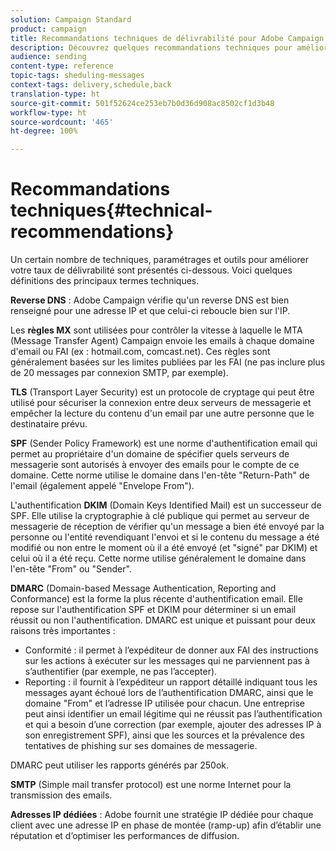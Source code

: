 ```yaml
---
solution: Campaign Standard
product: campaign
title: Recommandations techniques de délivrabilité pour Adobe Campaign Standard
description: Découvrez quelques recommandations techniques pour améliorer la délivrabilité avec Adobe Campaign Standard.
audience: sending
content-type: reference
topic-tags: sheduling-messages
context-tags: delivery,schedule,back
translation-type: ht
source-git-commit: 501f52624ce253eb7b0d36d908ac8502cf1d3b48
workflow-type: ht
source-wordcount: '465'
ht-degree: 100%

---
```



# Recommandations techniques{#technical-recommendations}

Un certain nombre de techniques, paramétrages et outils pour améliorer votre taux de délivrabilité sont présentés ci-dessous. Voici quelques définitions des principaux termes techniques.

**Reverse DNS** : Adobe Campaign vérifie qu&#39;un reverse DNS est bien renseigné pour une adresse IP et que celui-ci reboucle bien sur l&#39;IP.

Les **règles MX** sont utilisées pour contrôler la vitesse à laquelle le MTA (Message Transfer Agent) Campaign envoie les emails à chaque domaine d&#39;email ou FAI (ex : hotmail.com, comcast.net). Ces règles sont généralement basées sur les limites publiées par les FAI (ne pas inclure plus de 20 messages par connexion SMTP, par exemple).

**TLS** (Transport Layer Security) est un protocole de cryptage qui peut être utilisé pour sécuriser la connexion entre deux serveurs de messagerie et empêcher la lecture du contenu d&#39;un email par une autre personne que le destinataire prévu.

**SPF** (Sender Policy Framework) est une norme d&#39;authentification email qui permet au propriétaire d&#39;un domaine de spécifier quels serveurs de messagerie sont autorisés à envoyer des emails pour le compte de ce domaine. Cette norme utilise le domaine dans l&#39;en-tête &quot;Return-Path&quot; de l&#39;email (également appelé &quot;Envelope From&quot;).

L&#39;authentification **DKIM** (Domain Keys Identified Mail) est un successeur de SPF. Elle utilise la cryptographie à clé publique qui permet au serveur de messagerie de réception de vérifier qu&#39;un message a bien été envoyé par la personne ou l&#39;entité revendiquant l&#39;envoi et si le contenu du message a été modifié ou non entre le moment où il a été envoyé (et &quot;signé&quot; par DKIM) et celui où il a été reçu. Cette norme utilise généralement le domaine dans l&#39;en-tête &quot;From&quot; ou &quot;Sender&quot;.

**DMARC** (Domain-based Message Authentication, Reporting and Conformance) est la forme la plus récente d&#39;authentification email. Elle repose sur l&#39;authentification SPF et DKIM pour déterminer si un email réussit ou non l&#39;authentification. DMARC est unique et puissant pour deux raisons très importantes :
* Conformité : il permet à l’expéditeur de donner aux FAI des instructions sur les actions à exécuter sur les messages qui ne parviennent pas à s’authentifier (par exemple, ne pas l’accepter).
* Reporting : il fournit à l’expéditeur un rapport détaillé indiquant tous les messages ayant échoué lors de l’authentification DMARC, ainsi que le domaine &quot;From&quot; et l’adresse IP utilisée pour chacun. Une entreprise peut ainsi identifier un email légitime qui ne réussit pas l’authentification et qui a besoin d’une correction (par exemple, ajouter des adresses IP à son enregistrement SPF), ainsi que les sources et la prévalence des tentatives de phishing sur ses domaines de messagerie.

DMARC peut utiliser les rapports générés par 250ok.

**SMTP** (Simple mail transfer protocol) est une norme Internet pour la transmission des emails.

**Adresses IP dédiées** : Adobe fournit une stratégie IP dédiée pour chaque client avec une adresse IP en phase de montée (ramp-up) afin d’établir une réputation et d’optimiser les performances de diffusion.
